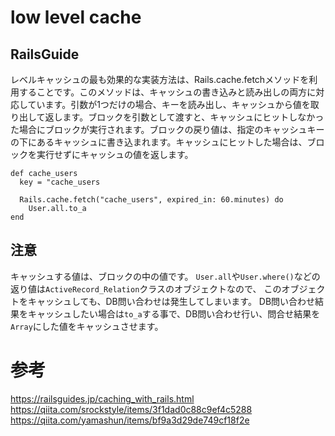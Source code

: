 # low level cache

## RailsGuide
レベルキャッシュの最も効果的な実装方法は、Rails.cache.fetchメソッドを利用することです。このメソッドは、キャッシュの書き込みと読み出しの両方に対応しています。引数が1つだけの場合、キーを読み出し、キャッシュから値を取り出して返します。ブロックを引数として渡すと、キャッシュにヒットしなかった場合にブロックが実行されます。ブロックの戻り値は、指定のキャッシュキーの下にあるキャッシュに書き込まれます。キャッシュにヒットした場合は、ブロックを実行せずにキャッシュの値を返します。

```
def cache_users
  key = "cache_users

  Rails.cache.fetch("cache_users", expired_in: 60.minutes) do
    User.all.to_a
end
```

## 注意
キャッシュする値は、ブロックの中の値です。
`User.all`や`User.where()`などの返り値は`ActiveRecord_Relation`クラスのオブジェクトなので、
このオブジェクトをキャッシュしても、DB問い合わせは発生してしまいます。
DB問い合わせ結果をキャッシュしたい場合は`to_a`する事で、DB問い合わせ行い、問合せ結果を`Array`にした値をキャッシュさせます。

# 参考
https://railsguides.jp/caching_with_rails.html
https://qiita.com/srockstyle/items/3f1dad0c88c9ef4c5288
https://qiita.com/yamashun/items/bf9a3d29de749cf18f2e